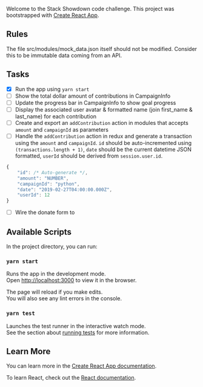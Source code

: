 Welcome to the Stack Showdown code challenge. This project was bootstrapped with [Create React App](https://github.com/facebook/create-react-app).

## Rules

The file src/modules/mock_data.json itself should not be modified. Consider this to be immutable data coming from an API.

## Tasks

- [x] Run the app using `yarn start`
- [ ] Show the total dollar amount of contributions in CampaignInfo
- [ ] Update the progress bar in CampaignInfo to show goal progress
- [ ] Display the associated user avatar & formatted name (join first_name & last_name) for each contribution
- [ ] Create and export an `addContribution` action in modules that accepts `amount` and `campaignId` as parameters
- [ ] Handle the `addContribution` action in redux and generate a transaction using the `amount` and `campaignId`. `id` should be auto-incremented using `(transactions.length + 1)`, `date` should be the current datetime JSON formatted, `userId` should be derived from `session.user.id`.
```js
{
    "id": /* Auto-generate */,
    "amount": "NUMBER",
    "campaignId": "python",
    "date": "2019-02-27T04:00:00.000Z",
    "userId": 12
}
```
- [ ] Wire the donate form to 

## Available Scripts

In the project directory, you can run:

### `yarn start`

Runs the app in the development mode.<br />
Open [http://localhost:3000](http://localhost:3000) to view it in the browser.

The page will reload if you make edits.<br />
You will also see any lint errors in the console.

### `yarn test`

Launches the test runner in the interactive watch mode.<br />
See the section about [running tests](https://facebook.github.io/create-react-app/docs/running-tests) for more information.

## Learn More

You can learn more in the [Create React App documentation](https://facebook.github.io/create-react-app/docs/getting-started).

To learn React, check out the [React documentation](https://reactjs.org/).
